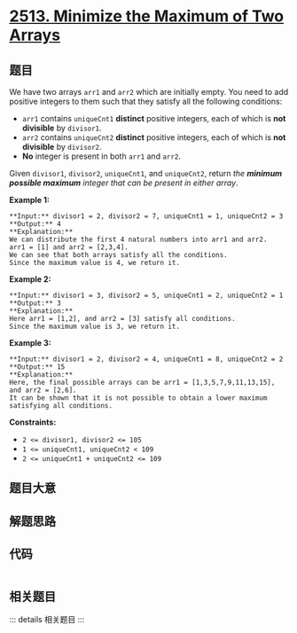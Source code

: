 # [2513. Minimize the Maximum of Two Arrays](https://leetcode.com/problems/minimize-the-maximum-of-two-arrays)

## 题目

We have two arrays `arr1` and `arr2` which are initially empty. You need to
add positive integers to them such that they satisfy all the following
conditions:

  * `arr1` contains `uniqueCnt1` **distinct** positive integers, each of which is **not divisible** by `divisor1`.
  * `arr2` contains `uniqueCnt2` **distinct** positive integers, each of which is **not divisible** by `divisor2`.
  * **No** integer is present in both `arr1` and `arr2`.

Given `divisor1`, `divisor2`, `uniqueCnt1`, and `uniqueCnt2`, return _the
**minimum possible maximum** integer that can be present in either array_.



**Example 1:**

    
    
    **Input:** divisor1 = 2, divisor2 = 7, uniqueCnt1 = 1, uniqueCnt2 = 3
    **Output:** 4
    **Explanation:** 
    We can distribute the first 4 natural numbers into arr1 and arr2.
    arr1 = [1] and arr2 = [2,3,4].
    We can see that both arrays satisfy all the conditions.
    Since the maximum value is 4, we return it.
    

**Example 2:**

    
    
    **Input:** divisor1 = 3, divisor2 = 5, uniqueCnt1 = 2, uniqueCnt2 = 1
    **Output:** 3
    **Explanation:** 
    Here arr1 = [1,2], and arr2 = [3] satisfy all conditions.
    Since the maximum value is 3, we return it.

**Example 3:**

    
    
    **Input:** divisor1 = 2, divisor2 = 4, uniqueCnt1 = 8, uniqueCnt2 = 2
    **Output:** 15
    **Explanation:** 
    Here, the final possible arrays can be arr1 = [1,3,5,7,9,11,13,15], and arr2 = [2,6].
    It can be shown that it is not possible to obtain a lower maximum satisfying all conditions. 
    



**Constraints:**

  * `2 <= divisor1, divisor2 <= 105`
  * `1 <= uniqueCnt1, uniqueCnt2 < 109`
  * `2 <= uniqueCnt1 + uniqueCnt2 <= 109`


## 题目大意

## 解题思路

## 代码

```javascript

```

## 相关题目

::: details 相关题目
:::
